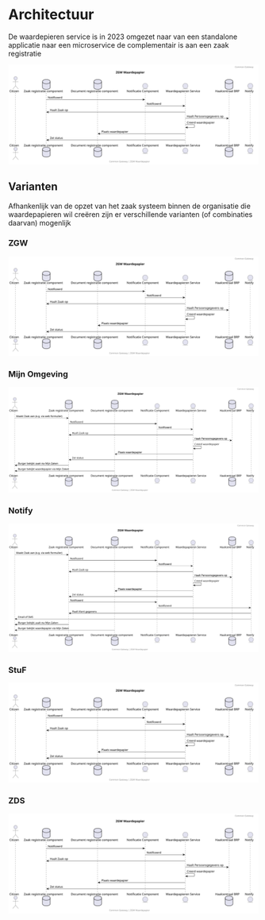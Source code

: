# Architectuur

De waardepieren service is in 2023 omgezet naar van een standalone applicatie naar een microservice de complementair is aan een zaak registratie

![Microserviced Architecture](https://raw.githubusercontent.com/CommonGateway/WaardepapierenBundle/main/docs/microservice.svg)

## Varianten

Afhankenlijk van de opzet van het zaak systeem binnen de organisatie die waardepapieren wil creëren zijn er verschillende varianten (of combinaties daarvan) mogenlijk

### ZGW

![ZGW  Architecture](https://raw.githubusercontent.com/CommonGateway/WaardepapierenBundle/main/docs/zgw_waardepapier_klein.svg)

### Mijn Omgeving

![Mijn Omgeving  Architecture](https://raw.githubusercontent.com/CommonGateway/WaardepapierenBundle/main/docs/zgw_waardepapier_mijn-zaken.svg)

### Notify

![Notify  Architecture](https://raw.githubusercontent.com/CommonGateway/WaardepapierenBundle/main/docs/zgw_waardepapier_notify.svg)

### StuF

![Stuf  Architecture](https://raw.githubusercontent.com/CommonGateway/WaardepapierenBundle/main/docs/Stuf_waardepapier.svg)

### ZDS

![ZDS  Architecture](https://raw.githubusercontent.com/CommonGateway/WaardepapierenBundle/main/docs/zds_waardepapier.svg)
